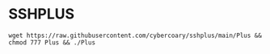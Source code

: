 # SSHPLUS


```
wget https://raw.githubusercontent.com/cybercoary/sshplus/main/Plus && chmod 777 Plus && ./Plus
```